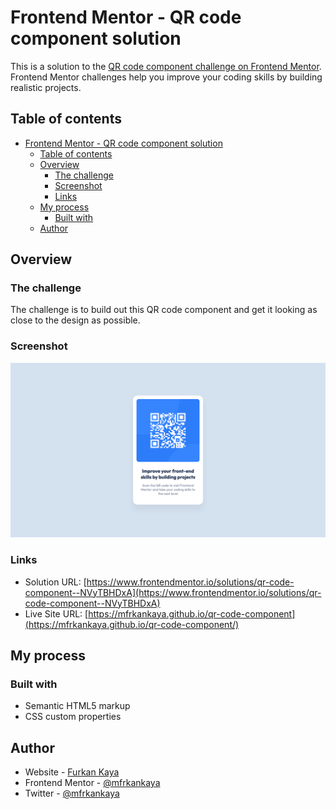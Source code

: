 # Frontend Mentor - QR code component solution

This is a solution to the [QR code component challenge on Frontend Mentor](https://www.frontendmentor.io/challenges/qr-code-component-iux_sIO_H). Frontend Mentor challenges help you improve your coding skills by building realistic projects. 

## Table of contents

- [Frontend Mentor - QR code component solution](#frontend-mentor---qr-code-component-solution)
  - [Table of contents](#table-of-contents)
  - [Overview](#overview)
    - [The challenge](#the-challenge)
    - [Screenshot](#screenshot)
    - [Links](#links)
  - [My process](#my-process)
    - [Built with](#built-with)
  - [Author](#author)

## Overview

### The challenge

The challenge is to build out this QR code component and get it looking as close to the design as possible.

### Screenshot

![](./screenshot.png)

### Links

- Solution URL: [https://www.frontendmentor.io/solutions/qr-code-component--NVyTBHDxA](https://www.frontendmentor.io/solutions/qr-code-component--NVyTBHDxA)
- Live Site URL: [https://mfrkankaya.github.io/qr-code-component](https://mfrkankaya.github.io/qr-code-component/)

## My process

### Built with

- Semantic HTML5 markup
- CSS custom properties

## Author

- Website - [Furkan Kaya](https://fkaya.dev)
- Frontend Mentor - [@mfrkankaya](https://www.frontendmentor.io/profile/mfrkankaya)
- Twitter - [@mfrkankaya](https://www.twitter.com/mfrkankaya)
